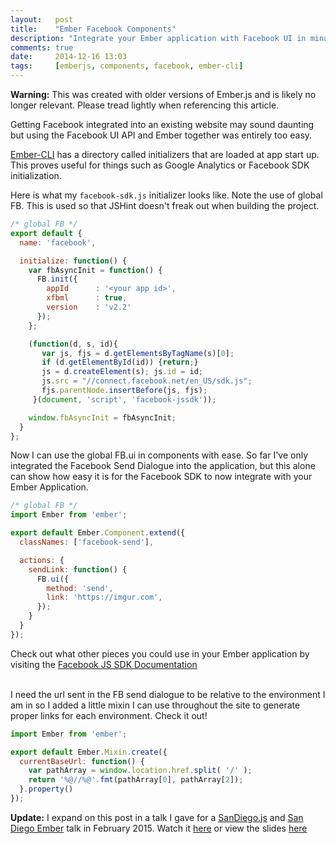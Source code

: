```yaml
---
layout:   post
title:    "Ember Facebook Components"
description: "Integrate your Ember application with Facebook UI in minutes"
comments: true
date:     2014-12-16 13:03
tags:     [emberjs, components, facebook, ember-cli]
---
```


<div class='warning'>
<strong>Warning:</strong> This was created with older versions of Ember.js and is likely no longer relevant. Please tread lightly when referencing this article.
</div>

Getting Facebook integrated into an existing website may sound daunting but using the Facebook UI API and Ember together was entirely too easy.

<a href='https://ember-cli.com'>Ember-CLI</a> has a directory called initializers that are loaded at app start up. This proves useful for things such as Google Analytics or Facebook SDK initialization.

Here is what my `facebook-sdk.js` initializer looks like. Note the use of global FB. This is used so that JSHint doesn't freak out when building the project.

```javascript
/* global FB */
export default {
  name: 'facebook',

  initialize: function() {
    var fbAsyncInit = function() {
      FB.init({
        appId      : '<your app id>',
        xfbml      : true,
        version    : 'v2.2'
      });
    };

    (function(d, s, id){
       var js, fjs = d.getElementsByTagName(s)[0];
       if (d.getElementById(id)) {return;}
       js = d.createElement(s); js.id = id;
       js.src = "//connect.facebook.net/en_US/sdk.js";
       fjs.parentNode.insertBefore(js, fjs);
     }(document, 'script', 'facebook-jssdk'));

    window.fbAsyncInit = fbAsyncInit;
  }
};
```

Now I can use the global FB.ui in components with ease. So far I've only integrated the Facebook Send Dialogue into the application, but this alone can show how easy it is for the Facebook SDK to now integrate with your Ember Application.

```javascript
/* global FB */
import Ember from 'ember';

export default Ember.Component.extend({
  classNames: ['facebook-send'],

  actions: {
    sendLink: function() {
      FB.ui({
        method: 'send',
        link: 'https://imgur.com',
      });
    }
  }
});
```

Check out what other pieces you could use in your Ember application by visiting the <a href='https://developers.facebook.com/docs/javascript/quickstart/v2.2?locale=es_ES'>Facebook JS SDK Documentation</a>
<br><br>

I need the url sent in the FB send dialogue to be relative to the environment I am in so I added a little mixin I can use throughout the site to generate proper links for each environment. Check it out!

```javascript
import Ember from 'ember';

export default Ember.Mixin.create({
  currentBaseUrl: function() {
    var pathArray = window.location.href.split( '/' );
    return '%@//%@'.fmt(pathArray[0], pathArray[2]);
  }.property()
});
```


<div class='update'>
<strong>Update:</strong> I expand on this post in a talk I gave for a <a href="https://sandiegojs.org">SanDiego.js</a> and <a href="https://www.meetup.com/sandiego-ember/">San Diego Ember</a> talk in February 2015. Watch it <a href="https://youtu.be/W73kfT-G7Cs">here</a> or view the slides <a href="https://hbrysiewicz.github.io/ember-fbcomp/#/">here</a>
</div>
